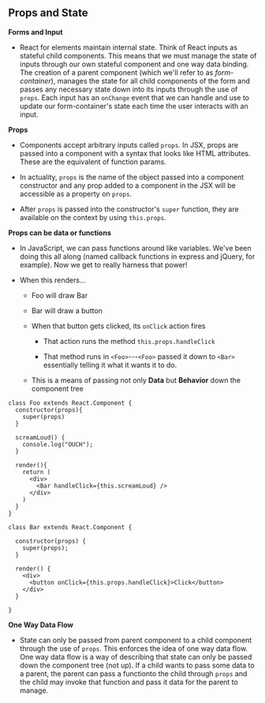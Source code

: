 ## Props and State

**Forms and Input**

- React for elements maintain internal state. Think of React inputs as stateful child components. This means that we must manage the state of inputs through our own stateful component and one way data binding. The creation of a parent component (which we'll refer to as *form-container*), manages the state for all child components of the form and passes any necessary state down into its inputs through the use of `props`. Each input has an `onChange` event that we can handle and use to update our form-container's state each time the user interacts with an input.

**Props**

- Components accept arbitrary inputs called `props`. In JSX, props are passed into a component with a syntax that looks like HTML attributes. These are the equivalent of function params.

- In actuality, `props` is the name of the object passed into a component constructor and any prop added to a component in the JSX will be accessible as a property on `props`.

- After `props` is passed into the constructor's `super` function, they are available on the context by using `this.props`.

**Props can be data or functions**

- In JavaScript, we can pass functions around like variables. We've been doing this all along (named callback functions in express and jQuery, for example). Now we get to really harness that power!

- When this renders...

  - Foo will draw Bar

  - Bar will draw a button

  - When that button gets clicked, its `onClick` action fires

    - That action runs the method `this.props.handleClick`

    - That method runs in `<Foo>`---`<Foo>` passed it down to `<Bar>` essentially telling it what it wants it to do.

  - This is a means of passing not only **Data** but **Behavior** down the component tree

```
class Foo extends React.Component {
  constructor(props){
    super(props)
  }

  screamLoud() {
    console.log("OUCH");
  }

  render(){
    return (
      <div>
        <Bar handleClick={this.screamLoud} />
      </div>
    )
  }
}

class Bar extends React.Component {

  constructor(props) {
    super(props);
  }

  render() {
    <div>
      <button onClick={this.props.handleClick}>Click</button>
    </div>
  }

}
```

**One Way Data Flow**

- State can only be passed from parent component to a child component through the use of `props`. This enforces the idea of one way data flow. One way data flow is a way of describing that state can only be passed down the component tree (not up). If a child wants to pass some data to a parent, the parent can pass a functionto the child through `props` and the child may invoke that function and pass it data for the parent to manage.
